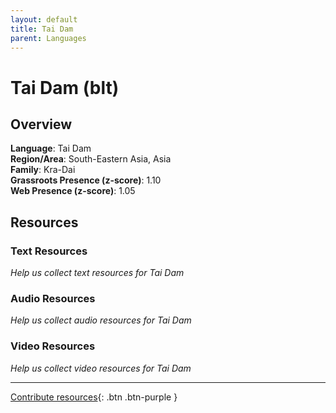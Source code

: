 ```yaml
---
layout: default
title: Tai Dam
parent: Languages
---
```


# Tai Dam (blt)

## Overview

**Language**: Tai Dam  
**Region/Area**: South-Eastern Asia, Asia  
**Family**: Kra-Dai  
**Grassroots Presence (z-score)**: 1.10  
**Web Presence (z-score)**: 1.05  

## Resources

### Text Resources
*Help us collect text resources for Tai Dam*

### Audio Resources
*Help us collect audio resources for Tai Dam*

### Video Resources
*Help us collect video resources for Tai Dam*

---

[Contribute resources](https://forms.office.com/e/1SfLJx3u1r){: .btn .btn-purple }
